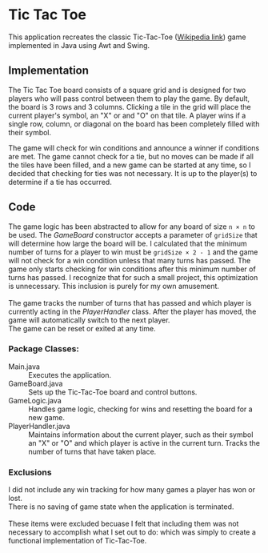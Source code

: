 # Tic Tac Toe

This application recreates the classic Tic-Tac-Toe ([Wikipedia link](https://en.wikipedia.org/wiki/Tic-tac-toe)) game implemented in Java using Awt and Swing.

## Implementation

The Tic Tac Toe board consists of a square grid and is designed for two players who will pass control between them to play the game. By default, the board is 3 rows and 3 columns.
Clicking a tile in the grid will place the current player's symbol, an "X" or and "O" on that tile. A player wins if a single row, column, or diagonal on the board has been completely filled with their symbol.

The game will check for win conditions and announce a winner if conditions are met.
The game cannot check for a tie, but no moves can be made if all the tiles have been filled, and a new game can be started at any time, so I decided that checking for ties was not necessary. It is up to the player(s) to determine if a tie has occurred.

## Code

The game logic has been abstracted to allow for any board of size <code>n &times; n</code> to be used. The *GameBoard* constructor accepts a parameter of <code>gridSize</code> that will determine how large the board will be.
I calculated that the minimum number of turns for a player to win must be <code>gridSize &times; 2 - 1</code> and the game will not check for a win condition unless that many turns has passed.
The game only starts checking for win conditions after this minimum number of turns has passed.
I recognize that for such a small project, this optimization is unnecessary. This inclusion is purely for my own amusement.
<br><br>
The game tracks the number of turns that has passed and which player is currently acting  in the *PlayerHandler* class. After the player has moved, the game will automatically switch to the next player.
<br>
The game can be reset or exited at any time.

### Package Classes:
<dl>
    <dt>Main.java</dt>
    <dd>Executes the application.</dd>
    <dt>GameBoard.java</dt>
    <dd>Sets up the Tic-Tac-Toe board and control buttons.</dd>
    <dt>GameLogic.java</dt>
    <dd>Handles game logic, checking for wins and resetting the board for a new game.</dd>
    <dt>PlayerHandler.java</dt>
    <dd>Maintains information about the current player, such as their symbol an "X" or "O" and which player is active in the current turn. Tracks the number of turns that have taken place.</dd>
</dl>

### Exclusions

I did not include any win tracking for how many games a player has won or lost.
<br>
There is no saving of game state when the application is terminated.
<br><br>
These items were excluded becuase I felt that including them was not necessary to accomplish what I set out to do: which was simply to create a functional implementation of Tic-Tac-Toe.
